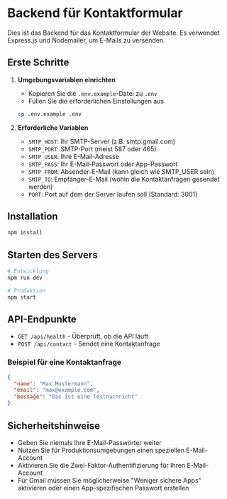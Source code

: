 # Backend für Kontaktformular

Dies ist das Backend für das Kontaktformular der Website. Es verwendet Express.js und Nodemailer, um E-Mails zu versenden.

## Erste Schritte

1. **Umgebungsvariablen einrichten**
   - Kopieren Sie die `.env.example`-Datei zu `.env`
   - Füllen Sie die erforderlichen Einstellungen aus

   ```bash
   cp .env.example .env
   ```

2. **Erforderliche Variablen**
   - `SMTP_HOST`: Ihr SMTP-Server (z.B. smtp.gmail.com)
   - `SMTP_PORT`: SMTP-Port (meist 587 oder 465)
   - `SMTP_USER`: Ihre E-Mail-Adresse
   - `SMTP_PASS`: Ihr E-Mail-Passwort oder App-Passwort
   - `SMTP_FROM`: Absender-E-Mail (kann gleich wie SMTP_USER sein)
   - `SMTP_TO`: Empfänger-E-Mail (wohin die Kontaktanfragen gesendet werden)
   - `PORT`: Port auf dem der Server laufen soll (Standard: 3001)

## Installation

```bash
npm install
```

## Starten des Servers

```bash
# Entwicklung
npm run dev

# Produktion
npm start
```

## API-Endpunkte

- `GET /api/health` - Überprüft, ob die API läuft
- `POST /api/contact` - Sendet eine Kontaktanfrage

### Beispiel für eine Kontaktanfrage

```json
{
  "name": "Max Mustermann",
  "email": "max@example.com",
  "message": "Das ist eine Testnachricht"
}
```

## Sicherheitshinweise

- Geben Sie niemals Ihre E-Mail-Passwörter weiter
- Nutzen Sie für Produktionsumgebungen einen speziellen E-Mail-Account
- Aktivieren Sie die Zwei-Faktor-Authentifizierung für Ihren E-Mail-Account
- Für Gmail müssen Sie möglicherweise "Weniger sichere Apps" aktivieren oder einen App-spezifischen Passwort erstellen
